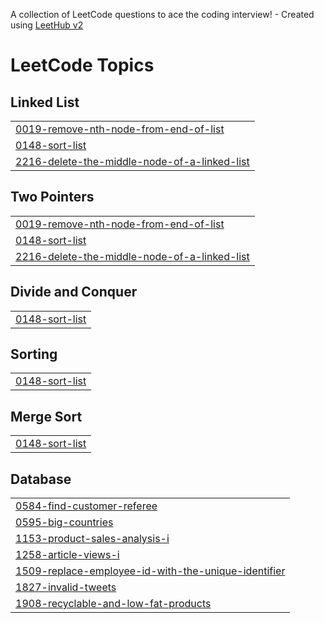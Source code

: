 A collection of LeetCode questions to ace the coding interview! - Created using [LeetHub v2](https://github.com/arunbhardwaj/LeetHub-2.0)
<!---LeetCode Topics Start-->
# LeetCode Topics
## Linked List
|  |
| ------- |
| [0019-remove-nth-node-from-end-of-list](https://github.com/KumarShivam1908/LeetCode/tree/master/0019-remove-nth-node-from-end-of-list) |
| [0148-sort-list](https://github.com/KumarShivam1908/LeetCode/tree/master/0148-sort-list) |
| [2216-delete-the-middle-node-of-a-linked-list](https://github.com/KumarShivam1908/LeetCode/tree/master/2216-delete-the-middle-node-of-a-linked-list) |
## Two Pointers
|  |
| ------- |
| [0019-remove-nth-node-from-end-of-list](https://github.com/KumarShivam1908/LeetCode/tree/master/0019-remove-nth-node-from-end-of-list) |
| [0148-sort-list](https://github.com/KumarShivam1908/LeetCode/tree/master/0148-sort-list) |
| [2216-delete-the-middle-node-of-a-linked-list](https://github.com/KumarShivam1908/LeetCode/tree/master/2216-delete-the-middle-node-of-a-linked-list) |
## Divide and Conquer
|  |
| ------- |
| [0148-sort-list](https://github.com/KumarShivam1908/LeetCode/tree/master/0148-sort-list) |
## Sorting
|  |
| ------- |
| [0148-sort-list](https://github.com/KumarShivam1908/LeetCode/tree/master/0148-sort-list) |
## Merge Sort
|  |
| ------- |
| [0148-sort-list](https://github.com/KumarShivam1908/LeetCode/tree/master/0148-sort-list) |
## Database
|  |
| ------- |
| [0584-find-customer-referee](https://github.com/KumarShivam1908/LeetCode/tree/master/0584-find-customer-referee) |
| [0595-big-countries](https://github.com/KumarShivam1908/LeetCode/tree/master/0595-big-countries) |
| [1153-product-sales-analysis-i](https://github.com/KumarShivam1908/LeetCode/tree/master/1153-product-sales-analysis-i) |
| [1258-article-views-i](https://github.com/KumarShivam1908/LeetCode/tree/master/1258-article-views-i) |
| [1509-replace-employee-id-with-the-unique-identifier](https://github.com/KumarShivam1908/LeetCode/tree/master/1509-replace-employee-id-with-the-unique-identifier) |
| [1827-invalid-tweets](https://github.com/KumarShivam1908/LeetCode/tree/master/1827-invalid-tweets) |
| [1908-recyclable-and-low-fat-products](https://github.com/KumarShivam1908/LeetCode/tree/master/1908-recyclable-and-low-fat-products) |
<!---LeetCode Topics End-->